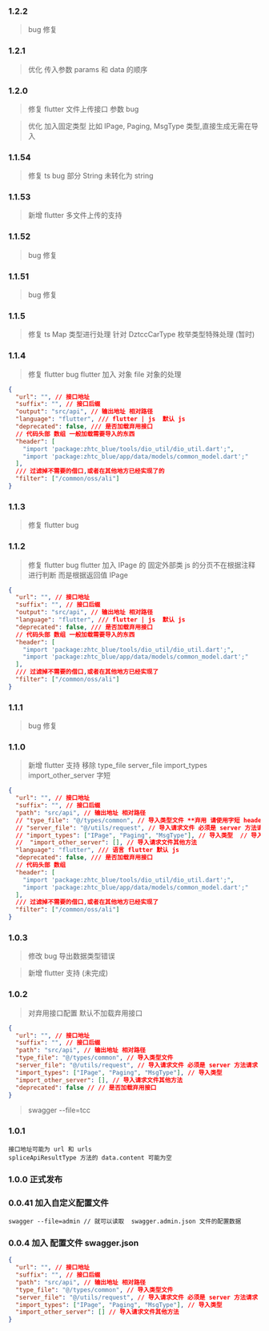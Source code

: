 <!--
 * @Date: 2022-10-11 11:00:49
 * @LastEditors: dengxin 994386508@qq.com
 * @LastEditTime: 2024-02-04 17:37:46
 * @FilePath: /swaggerapits/changelog.md
-->

### 1.2.2

> bug 修复

### 1.2.1

> 优化 传入参数 params 和 data 的顺序

### 1.2.0

> 修复 flutter 文件上传接口 参数 bug

> 优化 加入固定类型 比如 IPage<T>, Paging, MsgType 类型,直接生成无需在导入

### 1.1.54

> 修复 ts bug 部分 String 未转化为 string

### 1.1.53

> 新增 flutter 多文件上传的支持

### 1.1.52

> bug 修复

### 1.1.51

> bug 修复

### 1.1.5

> 修复 ts Map 类型进行处理
> 针对 DztccCarType 枚举类型特殊处理 (暂时)

### 1.1.4

> 修复 flutter bug
> flutter 加入 对象 file 对象的处理

```json
{
  "url": "", // 接口地址
  "suffix": "", // 接口后缀
  "output": "src/api", // 输出地址 相对路径
  "language": "flutter", /// flutter | js  默认 js
  "deprecated": false, /// 是否加载弃用接口
  // 代码头部 数组 一般加载需要导入的东西
  "header": [
    "import 'package:zhtc_blue/tools/dio_util/dio_util.dart';",
    "import 'package:zhtc_blue/app/data/models/common_model.dart';"
  ],
  /// 过滤掉不需要的借口,或者在其他地方已经实现了的
  "filter": ["/common/oss/ali"]
}
```

### 1.1.3

> 修复 flutter bug

### 1.1.2

> 修复 flutter bug
> flutter 加入 IPage 的 固定外部类
> js 的分页不在根据注释进行判断 而是根据返回值 IPage

```json
{
  "url": "", // 接口地址
  "suffix": "", // 接口后缀
  "output": "src/api", // 输出地址 相对路径
  "language": "flutter", /// flutter | js  默认 js
  "deprecated": false, /// 是否加载弃用接口
  // 代码头部 数组 一般加载需要导入的东西
  "header": [
    "import 'package:zhtc_blue/tools/dio_util/dio_util.dart';",
    "import 'package:zhtc_blue/app/data/models/common_model.dart';"
  ],
  /// 过滤掉不需要的借口,或者在其他地方已经实现了
  "filter": ["/common/oss/ali"]
}
```

### 1.1.1

> bug 修复

### 1.1.0

> 新增 flutter 支持
> 移除 type_file server_file import_types import_other_server 字短

```json
{
  "url": "", // 接口地址
  "suffix": "", // 接口后缀
  "path": "src/api", // 输出地址 相对路径
  // "type_file": "@/types/common", // 导入类型文件 **弃用 请使用字短 header **
  // "server_file": "@/utils/request", // 导入请求文件 必须是 server 方法请求 **弃用 请使用字短 header **
  // "import_types": ["IPage", "Paging", "MsgType"], // 导入类型  // 导入请求文件 必须是 server 方法请求 **弃用 请使用字短 header **
  //  "import_other_server": [], // 导入请求文件其他方法
  "language": "flutter", /// 语言 flutter 默认 js
  "deprecated": false, /// 是否加载弃用接口
  // 代码头部 数组
  "header": [
    "import 'package:zhtc_blue/tools/dio_util/dio_util.dart';",
    "import 'package:zhtc_blue/app/data/models/common_model.dart';"
  ],
  /// 过滤掉不需要的借口,或者在其他地方已经实现了
  "filter": ["/common/oss/ali"]
}
```

### 1.0.3

> 修改 bug 导出数据类型错误

> 新增 flutter 支持 (未完成)

### 1.0.2

> 对弃用接口配置 默认不加载弃用接口

```json
{
  "url": "", // 接口地址
  "suffix": "", // 接口后缀
  "path": "src/api", // 输出地址 相对路径
  "type_file": "@/types/common", // 导入类型文件
  "server_file": "@/utils/request", // 导入请求文件 必须是 server 方法请求
  "import_types": ["IPage", "Paging", "MsgType"], // 导入类型
  "import_other_server": [], // 导入请求文件其他方法
  "deprecated": false // // 是否加载弃用接口
}
```

> swagger --file=tcc

### 1.0.1

```
接口地址可能为 url 和 urls
spliceApiResultType 方法的 data.content 可能为空
```

### 1.0.0 正式发布

### 0.0.41 加入自定义配置文件

```
swagger --file=admin // 就可以读取  swagger.admin.json 文件的配置数据
```

### 0.0.4 加入 配置文件 swagger.json

```json
{
  "url": "", // 接口地址
  "suffix": "", // 接口后缀
  "path": "src/api", // 输出地址 相对路径
  "type_file": "@/types/common", // 导入类型文件
  "server_file": "@/utils/request", // 导入请求文件 必须是 server 方法请求
  "import_types": ["IPage", "Paging", "MsgType"], // 导入类型
  "import_other_server": [] // 导入请求文件其他方法
}
```
